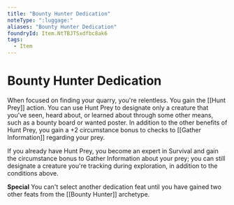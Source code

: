 ```yaml
---
title: "Bounty Hunter Dedication"
noteType: ":luggage:"
aliases: "Bounty Hunter Dedication"
foundryId: Item.NtTBJTSxdfbc8ak6
tags:
  - Item
---
```


# Bounty Hunter Dedication

When focused on finding your quarry, you're relentless. You gain the [[Hunt Prey]] action. You can use Hunt Prey to designate only a creature that you've seen, heard about, or learned about through some other means, such as a bounty board or wanted poster. In addition to the other benefits of Hunt Prey, you gain a +2 circumstance bonus to checks to [[Gather Information]] regarding your prey.

If you already have Hunt Prey, you become an expert in Survival and gain the circumstance bonus to Gather Information about your prey; you can still designate a creature you're tracking during exploration, in addition to the conditions above.

**Special** You can't select another dedication feat until you have gained two other feats from the [[Bounty Hunter]] archetype.

